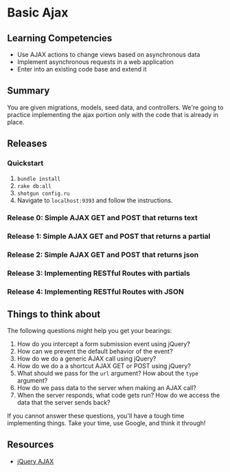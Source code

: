 # Basic Ajax

## Learning Competencies

* Use AJAX actions to change views based on asynchronous data
* Implement asynchronous requests in a web application
* Enter into an existing code base and extend it

## Summary

You are given migrations, models, seed data, and controllers.  We're going to practice implementing the ajax portion only with the code that is already in place.

## Releases

### Quickstart

1.  `bundle install`
2.  `rake db:all`
3.  `shotgun config.ru`
4.  Navigate to `localhost:9393` and follow the instructions.

### Release 0:  Simple AJAX GET and POST that returns text

### Release 1:  Simple AJAX GET and POST that returns a partial

### Release 2:  Simple AJAX GET and POST that returns json

### Release 3:  Implementing RESTful Routes with partials

### Release 4:  Implementing RESTful Routes with JSON


## Things to think about

The following questions might help you get your bearings:

1. How do you intercept a form submission event using jQuery?
2. How can we prevent the default behavior of the event?
3. How do we do a generic AJAX call using jQuery?
4. How do we do a a shortcut AJAX GET or POST using jQuery?
5. What should we pass for the `url` argument? How about the `type` argument?
5. How do we pass data to the server when making an AJAX call?
6. When the server responds, what code gets run? How do we access the data that
   the server sends back?

If you cannot answer these questions, you'll have a tough time implementing
things. Take your time, use Google, and think it through!

## Resources

* [jQuery AJAX](http://api.jquery.com/jquery.ajax/)

